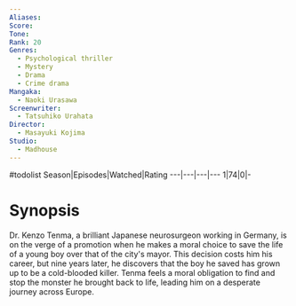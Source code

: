```yaml
---
Aliases:
Score:
Tone: 
Rank: 20
Genres:
  - Psychological thriller
  - Mystery
  - Drama
  - Crime drama
Mangaka:
  - Naoki Urasawa
Screenwriter:
  - Tatsuhiko Urahata
Director:
  - Masayuki Kojima
Studio:
  - Madhouse
---
```

#todolist
Season|Episodes|Watched|Rating
---|---|---|---
1|74|0|-

# Synopsis
Dr. Kenzo Tenma, a brilliant Japanese neurosurgeon working in Germany, is on the verge of a promotion when he makes a moral choice to save the life of a young boy over that of the city's mayor. This decision costs him his career, but nine years later, he discovers that the boy he saved has grown up to be a cold-blooded killer. Tenma feels a moral obligation to find and stop the monster he brought back to life, leading him on a desperate journey across Europe.